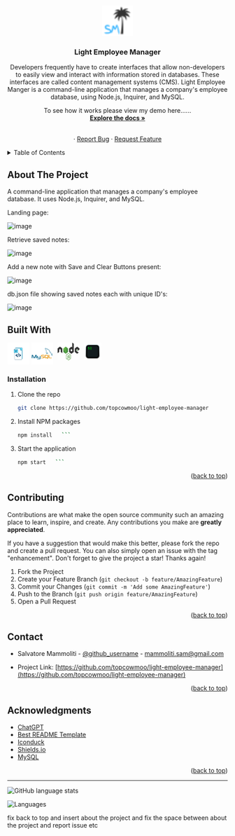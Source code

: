 <br />
<div align="center">
  <a href="https://github.com/topcowmoo/light-employee-manager">
    <img src="./assets/SMfavicon-32x32.png" alt="Logo" width="70" height="70">
  </a>

<h3 align="center">Light Employee Manager</h3>

  <p align="center">
   Developers frequently have to create interfaces that allow non-developers to easily view and interact with information stored in databases. These interfaces are called content management systems (CMS). Light Employee Manger is a command-line application that manages a company's employee database, using Node.js, Inquirer, and MySQL.

To see how it works please view my demo here......
<br />
<a href="https://github.com/topcowmoo/light-employee-manager"><strong>Explore the docs »</strong></a>
<br />
<br />
<!-- <a href="https://pacific-basin-11264-4d339f96ea1b.herokuapp.com/">Link to Deployed app on Heroku</a> -->
·
<a href="https://github.com/topcowmoo/light-employee-manager/issues">Report Bug</a>
·
<a href="https://github.com/topcowmoo/light-employee-manager/issues">Request Feature</a>

  </p>
</div>

<!-- TABLE OF CONTENTS -->
<details>
  <summary>Table of Contents</summary>
  <ol>
    <li>
      <a href="#about-the-project">About The Project</a>
      <ul>
        <li><a href="#built-with">Built With</a></li>
      </ul>
    </li>
        <li><a href="#installation">Installation</a></li>
      </ul>
    </li>
    <li><a href="#contributing">Contributing</a></li>
    <li><a href="#contact">Contact</a></li>
    <li><a href="#acknowledgments">Acknowledgments</a></li>
  </ol>
</details>

<!-- ABOUT THE PROJECT -->

## About The Project

A command-line application that manages a company's employee database. It uses Node.js, Inquirer, and MySQL.

Landing page:

![image](https://github.com/topcowmoo/fluffy-disco-note-taker/assets/149528212/710c02b8-5ca9-414b-be6c-df19fb7b6118)

Retrieve saved notes:

![image](https://github.com/topcowmoo/fluffy-disco-note-taker/assets/149528212/08364672-5017-4f93-bcab-81572fa2fc77)

Add a new note with Save and Clear Buttons present:

![image](https://github.com/topcowmoo/fluffy-disco-note-taker/assets/149528212/fd3ba555-1aeb-4db3-961b-93d9649a6dfa)

db.json file showing saved notes each with unique ID's:

![image](https://github.com/topcowmoo/fluffy-disco-note-taker/assets/149528212/719a7feb-9c5d-469e-ab02-8ad5a3542018)

## Built With

<div style="display: flex; justify-content: flex-start;">
  <img src="./assets/javascript.png" alt="Alt text" width="50" height="50" style="margin-right: 5px;">
  <img src="./assets/mysql-original-wordmark.png" alt="Alt text" width="50" height="50" style="margin-right: 10px;">
  <img src="./assets/nodejs.png" alt="Alt text" width="50" height="40" style="margin-right: 10px;">
  <img src="./assets/iterm2.png" alt="Alt text" width="40" height="40;">
</div>

### Installation

1. Clone the repo
   ```sh
   git clone https://github.com/topcowmoo/light-employee-manager
   ```
2. Install NPM packages
   ````sh
   npm install   ```
   ````
3. Start the application
   ````sh
   npm start   ```
   ````

<p align="right">(<a href="#readme-top">back to top</a>)</p>

<!-- CONTRIBUTING -->

## Contributing

Contributions are what make the open source community such an amazing place to learn, inspire, and create. Any contributions you make are **greatly appreciated**.

If you have a suggestion that would make this better, please fork the repo and create a pull request. You can also simply open an issue with the tag "enhancement".
Don't forget to give the project a star! Thanks again!

1. Fork the Project
2. Create your Feature Branch (`git checkout -b feature/AmazingFeature`)
3. Commit your Changes (`git commit -m 'Add some AmazingFeature'`)
4. Push to the Branch (`git push origin feature/AmazingFeature`)
5. Open a Pull Request

<p align="right">(<a href="#readme-top">back to top</a>)</p>

<!-- CONTACT -->

## Contact

- Salvatore Mammoliti - [@github_username](https://github.com/topcowmoo) - mammoliti.sam@gmail.com

- Project Link: [https://github.com/topcowmoo/light-employee-manager](https://github.com/topcowmoo/light-employee-manager)

<p align="right">(<a href="#readme-top">back to top</a>)</p>

<!-- ACKNOWLEDGMENTS -->

## Acknowledgments

- [ChatGPT](https://chat.openai.com/)
- [Best README Template](https://github.com/othneildrew/Best-README-Template)
- [Iconduck](https://iconduck.com/)
- [Shields.io](https://shields.io/)
- [MySQL](https://dev.mysql.com/)

<p align="right">(<a href="#readme-top">back to top</a>)</p>

---

![GitHub language stats](https://img.shields.io/github/languages/top/topcowmoo/light-employee-manager)

![Languages](https://img.shields.io/github/languages/count/topcowmoo/light-employee-manager)




fix back to top and insert about the project and fix the space between about the project and report issue etc
